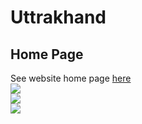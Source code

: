 # Uttrakhand
## Home Page
See website home page [here](http://kausani.me/Uttrakhand/index.html)<br>
<img src="Uttrakhand/m1.png">
<br>
<img src="Uttrakhand/m2.png">
<br>
<img src="Uttrakhand/m3.png">

